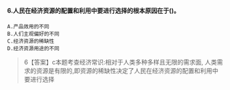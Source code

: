 #### 6.人民在经济资源的配置和利用中要进行选择的根本原因在于()。
    A.产品效用的不同
    B.人们主观偏好的不同
    C.经济资源的稀缺性
    D.经济资源用途的不同
>   6【答案】c本题考查经济常识:相对于人类多种多样且无限的需求面,
    人类需求的资源是有限的,即资源的稀缺性决定了人民在经济资源的配置和利用中要进行选择



































